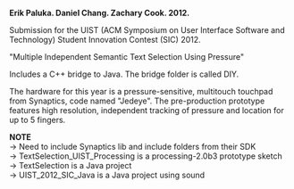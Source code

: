 **Erik Paluka. Daniel Chang. Zachary Cook. 2012.**

Submission for the UIST (ACM Symposium on User Interface Software and Technology) Student Innovation Contest (SIC) 2012.

"Multiple Independent Semantic Text Selection Using Pressure"

Includes a C++ bridge to Java. The bridge folder is called DIY.

The hardware for this year is a pressure-sensitive, multitouch touchpad from Synaptics, code named "Jedeye". The pre-production prototype features high resolution, independent tracking of pressure and location for up to 5 fingers.

**NOTE**   
-> Need to include Synaptics lib and include folders from their SDK  
-> TextSelection_UIST_Processing is a processing-2.0b3 prototype sketch  
-> TextSelection is a Java project  
-> UIST_2012_SIC_Java is a Java project using sound  
